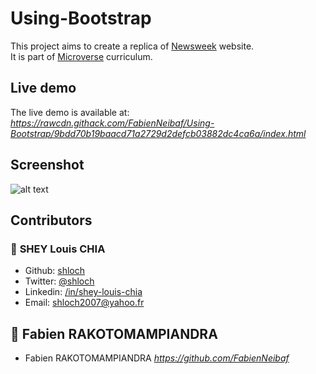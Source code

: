 # Using-Bootstrap
This project aims to create a replica of [Newsweek](https://www.newsweek.com/) website.  
It is part of [Microverse](https://www.microverse.org/) curriculum.
## Live demo
The live demo is available at:
_https://rawcdn.githack.com/FabienNeibaf/Using-Bootstrap/9bdd70b19baacd71a2729d2defcb03882dc4ca6a/index.html_

## Screenshot
![alt text](https://github.com/FabienNeibaf/Using-Bootstrap/blob/master/assets/images/design.gif)

## Contributors

### 👤 **SHEY Louis CHIA**

- Github: [shloch](https://github.com/shloch)
- Twitter: [@shloch](https://twitter.com/shloch)
- Linkedin: [/in/shey-louis-chia](https://www.linkedin.com/in/shey-louis-chia)
- Email: shloch2007@yahoo.fr

## 👤 **Fabien RAKOTOMAMPIANDRA**
- Fabien RAKOTOMAMPIANDRA _https://github.com/FabienNeibaf_
